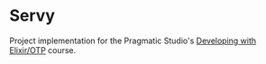 # Servy

Project implementation for the Pragmatic Studio's [Developing with Elixir/OTP](https://pragmaticstudio.com/courses/elixir) course.


